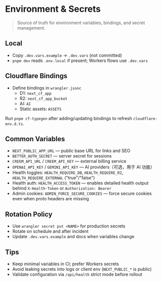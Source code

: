 # Environment & Secrets

> Source of truth for environment variables, bindings, and secret management.

## Local
- Copy `.dev.vars.example` → `.dev.vars` (not committed)
- `pnpm dev` reads `.env.local` if present; Workers flows use `.dev.vars`

## Cloudflare Bindings
- Define bindings in `wrangler.jsonc`
  - D1: `next_cf_app`
  - R2: `next_cf_app_bucket`
  - AI: `AI`
  - Static assets: `ASSETS`

Run `pnpm cf-typegen` after adding/updating bindings to refresh `cloudflare-env.d.ts`.

## Common Variables
- `NEXT_PUBLIC_APP_URL` — public base URL for links and SEO
- `BETTER_AUTH_SECRET` — server secret for sessions
- `CREEM_API_URL` / `CREEM_API_KEY` — external billing service
- `OPENAI_API_KEY` / `GEMINI_API_KEY` — AI providers（可选，用于 AI 功能）
- Health toggles: `HEALTH_REQUIRE_DB`, `HEALTH_REQUIRE_R2`, `HEALTH_REQUIRE_EXTERNAL` ("true"/"false")
- Health auth: `HEALTH_ACCESS_TOKEN` — enables detailed health output behind `X-Health-Token` or `Authorization: Bearer`
- Admin cookies: `ADMIN_FORCE_SECURE_COOKIES` — force secure cookies even when proto headers are missing

## Rotation Policy
- Use `wrangler secret put <NAME>` for production secrets
- Rotate on schedule and after incident
- Update `.dev.vars.example` and docs when variables change

## Tips
- Keep minimal variables in CI; prefer Workers secrets
- Avoid leaking secrets into logs or client env (`NEXT_PUBLIC_*` is public)
- Validate configuration via `/api/health` strict mode before rollout
